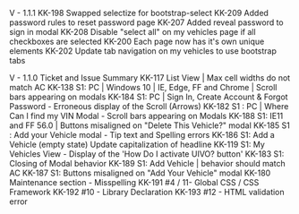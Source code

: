 V - 1.1.1
KK-198 Swapped selectize for bootstrap-select
KK-209 Added password rules to reset password page
KK-207 Added reveal password to sign in modal
KK-208 Disable "select all" on my vehicles page if all checkboxes are selected
KK-200 Each page now has it's own unique <head> elements
KK-202 Update tab navigation on my vehicles to use bootstrap tabs




V - 1.1.0
Ticket and Issue Summary
KK-117  List View | Max cell widths do not match AC
KK-138  S1: PC | Windows 10 | IE, Edge, FF and Chrome | Scroll bars appearing on modals
KK-184  S1: PC | Sign In, Create Account & Forgot Password - Erroneous display of the Scroll (Arrows)
KK-182  S1 : PC | Where Can I find my VIN Modal - Scroll bars appearing on Modals
KK-188  S1: IE11 and FF 56.0 | Buttons misaligned on "Delete This Vehicle?" modal
KK-185  S1 : Add your Vehicle modal - Tip text and Spelling errors
KK-186  S1: Add a Vehicle (empty state) Update capitalization of headline
KK-119  S1: My Vehicles View - Display of the 'How Do I activate UIVO? button'
KK-183 S1: Closing of Modal behavior
KK-189  S1: Add Vehicle | <Save and Close> behavior should match AC
KK-187  S1: Buttons misaligned on "Add Your Vehicle" modal
KK-180  Maintenance section - Misspelling
KK-191  #4 / 11- Global CSS / CSS Framework
KK-192  #10 - Library Declaration
KK-193  #12 - HTML validation error
